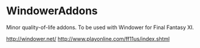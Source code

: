 # WindowerAddons

Minor quality-of-life addons. To be used with Windower for Final Fantasy XI.

http://windower.net/
http://www.playonline.com/ff11us/index.shtml
